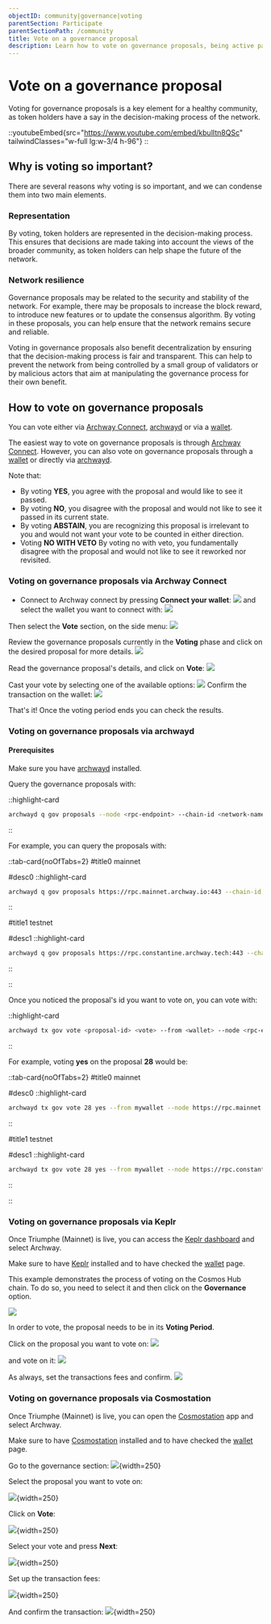 ```yaml
---
objectID: community|governance|voting
parentSection: Participate
parentSectionPath: /community
title: Vote on a governance proposal
description: Learn how to vote on governance proposals, being active part of the community
---
```


# Vote on a governance proposal
Voting for governance proposals is a key element for a healthy community, as token holders have a say in the decision-making process of the network.

::youtubeEmbed{src="https://www.youtube.com/embed/kbulItn8QSc" tailwindClasses="w-full lg:w-3/4 h-96"}
::

## Why is voting so important?

There are several reasons why voting is so important, and we can condense them into two main elements.

### Representation

By voting, token holders are represented in the decision-making process. This ensures that decisions are made taking into account the views of the broader community, as token holders can help shape the future of the network.

### Network resilience

Governance proposals may be related to the security and stability of the network. For example, there may be proposals to increase the block reward, to introduce new features or to update the consensus algorithm. By voting in these proposals, you can help ensure that the network remains secure and reliable.

Voting in governance proposals also benefit decentralization by ensuring that the decision-making process is fair and transparent. This can help to prevent the network from being controlled by a small group of validators or by malicious actors that aim at manipulating the governance process for their own benefit.

## How to vote on governance proposals


You can vote either via <a href="https://connect.archway.io" target="_blank">Archway Connect</a>, [archwayd](../developers/developer-tools/daemon) or via a [wallet](wallet.md).


The easiest way to vote on governance proposals is through [Archway Connect](/community/archway-connect). However, you can also vote on governance proposals through a [wallet](wallet.md) or directly via [archwayd](../developers/developer-tools/daemon).


Note that: 

- By voting **YES**, you agree with the proposal and would like to see it passed.
- By voting **NO**, you disagree with the proposal and would not like to see it passed in its current state.
- By voting **ABSTAIN**, you are recognizing this proposal is irrelevant to you and would not want your vote to be counted in either direction.
- Voting **NO WITH VETO** By voting no with veto, you fundamentally disagree with the proposal and would not like to see it reworked nor revisited. 

### Voting on governance proposals via Archway Connect

- Connect to Archway connect by pressing **Connect your wallet**:
![](/images/docs/ac_vote_1.png)
and select the wallet you want to connect with:
![](/images/docs/ac_vote_2.png)

Then select the **Vote** section, on the side menu:
![](/images/docs/ac_vote_3.png)

Review the governance proposals currently in the **Voting** phase and click on the desired proposal for more details.
![](/images/docs/ac_vote_4.png)

Read the governance proposal's details, and click on **Vote**:
![](/images/docs/ac_vote_5.png)

Cast your vote by selecting one of the available options:
![](/images/docs/ac_vote_6.png)
Confirm the transaction on the wallet:
![](/images/docs/ac_vote_7.png)

That's it!
Once the voting period ends you can check the results.

### Voting on governance proposals via archwayd


#### Prerequisites

Make sure you have [archwayd](../developers/developer-tools/daemon) installed.

Query the governance proposals with:

::highlight-card

```bash
archwayd q gov proposals --node <rpc-endpoint> --chain-id <network-name>

```

::

For example, you can query the proposals with:




::tab-card{noOfTabs=2}
#title0
mainnet

#desc0
::highlight-card

```bash
archwayd q gov proposals https://rpc.mainnet.archway.io:443 --chain-id archway-1
```


::

#title1
testnet

#desc1
::highlight-card


```bash
archwayd q gov proposals https://rpc.constantine.archway.tech:443 --chain-id constantine-3
```


::

::






Once you noticed the proposal's id you want to vote on, you can vote with:

::highlight-card

```bash
archwayd tx gov vote <proposal-id> <vote> --from <wallet> --node <rpc-endpoint> --chain-id <network-name>
```
::

For example, voting **yes** on the proposal **28** would be:






::tab-card{noOfTabs=2}
#title0
mainnet

#desc0
::highlight-card

```bash
archwayd tx gov vote 28 yes --from mywallet --node https://rpc.mainnet.archway.io:443 --chain-id archway-1
```
::

#title1
testnet

#desc1
::highlight-card

```bash
archwayd tx gov vote 28 yes --from mywallet --node https://rpc.constantine.archway.tech:443 --chain-id constantine-3

```

::

::





### Voting on governance proposals via Keplr
Once Triumphe (Mainnet) is live, you can access the <a href="https://wallet.keplr.app/" target="_blank">Keplr dashboard</a> and select Archway. 

Make sure to have <a href="https://wallet.keplr.app/" target="_blank">Keplr</a> installed and to have checked the [wallet](wallet.md) page.


This example demonstrates the process of voting on the Cosmos Hub chain. To do so, you need to select it and then click on the **Governance** option.

![](/images/docs/keplr_gov_cosmos.png)

In order to vote, the proposal needs to be in its **Voting Period**.

Click on the proposal you want to vote on:
![](/images/docs/keplr_vote_cosmos2.png)

and vote on it:
![](/images/docs/keplr_vote_cosmos4.png)

As always, set the transactions fees and confirm.
![](/images/docs/keplr_vote_cosmos5.png)

### Voting on governance proposals via Cosmostation

Once Triumphe (Mainnet) is live, you can open the <a href="https://wallet.cosmostation.io/cosmos" target="_blank">Cosmostation</a> app and select Archway. 

Make sure to have <a href="https://wallet.cosmostation.io/cosmos" target="_blank">Cosmostation</a> installed and to have checked the [wallet](wallet.md) page.

Go to the governance section:
![](/images/docs/cosmostation_gov.jpg){width=250}



Select the proposal you want to vote on:

![](/images/docs/cosmostation_vote.jpg){width=250}

Click on **Vote**:

![](/images/docs/cosmostation_vote2.jpg){width=250}

Select your vote and press **Next**:

![](/images/docs/cosmostation_vote3.jpg){width=250}

Set up the transaction fees:

![](/images/docs/cosmostation_txfees2.jpg){width=250}

And confirm the transaction:
![](/images/docs/cosmostation_detail2.jpg){width=250}